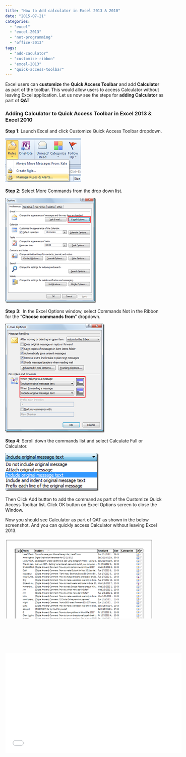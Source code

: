```yaml
---
title: "How to Add calculator in Excel 2013 & 2010"
date: "2015-07-21"
categories: 
  - "excel"
  - "excel-2013"
  - "not-programming"
  - "office-2013"
tags: 
  - "add-caculator"
  - "customize-ribbon"
  - "excel-2013"
  - "quick-access-toolbar"
---
```


Excel users can **customize** the **Quick Access Toolbar** and add **Calculator** as part of the toolbar. This would allow users to access Calculator without leaving Excel application. Let us now see the steps for **adding Calculator** as part of **QAT**

### Adding Calculator to Quick Access Toolbar in Excel 2013 & Excel 2010

**Step 1**: Launch Excel and click Customize Quick Access Toolbar dropdown.

[![Customize Quick Access Toolbar in Excel 2013](images/image_thumb21.png "Customize Quick Access Toolbar in Excel 2013")](http://blogmines.com/blog/wp-content/uploads/2013/11/image21.png)

**Step 2**: Select More Commands from the drop down list.

[![Commands Not in the Ribbon](images/image_thumb22.png "Commands Not in the Ribbon")](http://blogmines.com/blog/wp-content/uploads/2013/11/image22.png)

**Step 3**:  In the Excel Options window, select Commands Not in the Ribbon for the “**Choose commands from**” dropdown.

[![Caculator to QAT](images/image_thumb23.png "Caculator to QAT")](http://blogmines.com/blog/wp-content/uploads/2013/11/image23.png)

**Step 4**: Scroll down the commands list and select Calculate Full or Calculator.

[![Add Calculator to QAT](images/image_thumb24.png "Add Calculator to QAT")](http://blogmines.com/blog/wp-content/uploads/2013/11/image24.png)

Then Click Add button to add the command as part of the Customize Quick Access Toolbar list. Click OK button on Excel Options screen to close the Window.

Now you should see Calculator as part of QAT as shown in the below screenshot. And you can quickly access Calculator without leaving Excel 2013.

[![Calculator in Excel 2013](images/image_thumb25.png "Calculator in Excel 2013")](http://blogmines.com/blog/wp-content/uploads/2013/11/image25.png)

 

 

 

<iframe src="//www.youtube.com/embed/SQsT1XMCgus" allowfullscreen width="560" height="315" frameborder="0"></iframe>
